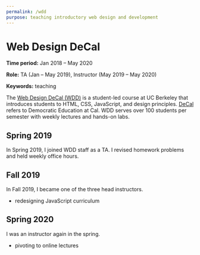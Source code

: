 ```yaml
---
permalink: /wdd
purpose: teaching introductory web design and development
---
```


# Web Design DeCal

**Time period:** Jan 2018 – May 2020

**Role:** TA (Jan – May 2019), Instructor (May 2019 – May 2020)

**Keywords:** teaching


The [Web Design DeCal (WDD)](http://wdd.io/) is a student-led course at UC Berkeley that introduces students to HTML, CSS, JavaScript, and design principles. [DeCal](https://decal.berkeley.edu/about/decal-program) refers to Democratic Education at Cal. WDD serves over 100 students per semester with weekly lectures and hands-on labs.

## Spring 2019
In Spring 2019, I joined WDD staff as a TA. I revised homework problems and held weekly office hours.


## Fall 2019
In Fall 2019, I became one of the three head instructors.

- redesigning JavaScript curriculum


## Spring 2020
I was an instructor again in the spring.

- pivoting to online lectures

